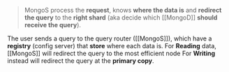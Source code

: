 >MongoS process the **request**, knows **where the data is** and **redirect the query** to the **right shard** (aka decide which [[MongoD]] **should receive the query**).

The user sends a query to the query router ([[MongoS]]), which have a **registry** (config server) that **store** where each data is.
	For **Reading** data, [[MongoS]] will redirect the query to the most efficient node
	For **Writing** instead will redirect the query at the **primary copy**.
